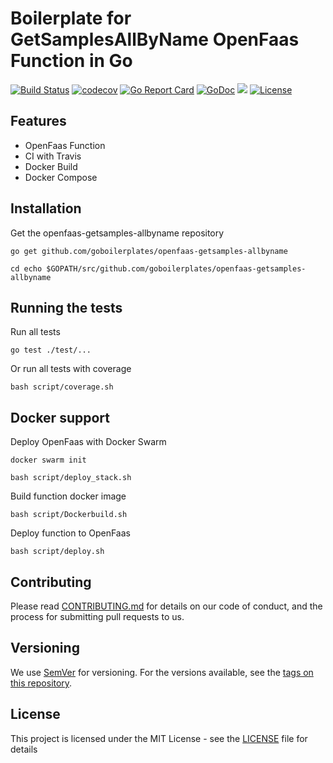 # Boilerplate for GetSamplesAllByName OpenFaas Function in Go
[![Build Status](https://travis-ci.org/goboilerplates/openfaas-getsamples-allbyname.svg?branch=master)](https://travis-ci.org/goboilerplates/openfaas-getsamples-allbyname)
[![codecov](https://codecov.io/gh/goboilerplates/openfaas-getsamples-allbyname/branch/master/graph/badge.svg)](https://codecov.io/gh/goboilerplates/openfaas-getsamples-allbyname)
[![Go Report Card](https://goreportcard.com/badge/github.com/goboilerplates/openfaas-getsamples-allbyname)](https://goreportcard.com/report/github.com/goboilerplates/openfaas-getsamples-allbyname)
[![GoDoc](https://godoc.org/github.com/goboilerplates/openfaas-getsamples-allbyname/function?status.svg)](https://godoc.org/github.com/goboilerplates/openfaas-getsamples-allbyname/function)
[![](https://images.microbadger.com/badges/image/goboilerplates/openfaas-getsamples-allbyname.svg)](https://microbadger.com/images/goboilerplates/openfaas-getsamples-allbyname)
[![License](https://img.shields.io/badge/license-MIT-blue.svg)](https://github.com/goboilerplates/openfaas-getsamples-allbyname/blob/master/LICENSE)

## Features
- OpenFaas Function
- CI with Travis
- Docker Build
- Docker Compose

## Installation

Get the openfaas-getsamples-allbyname repository

```
go get github.com/goboilerplates/openfaas-getsamples-allbyname

cd echo $GOPATH/src/github.com/goboilerplates/openfaas-getsamples-allbyname
```
## Running the tests

Run all tests

```
go test ./test/...
```

Or run all tests with coverage

```
bash script/coverage.sh
```

## Docker support 

Deploy OpenFaas with Docker Swarm

```
docker swarm init

bash script/deploy_stack.sh
```

Build function docker image

```
bash script/Dockerbuild.sh
```

Deploy function to OpenFaas

```
bash script/deploy.sh
```

## Contributing

Please read [CONTRIBUTING.md](CONTRIBUTING.md) for details on our code of conduct, and the process for submitting pull requests to us.

## Versioning

We use [SemVer](http://semver.org/) for versioning. For the versions available, see the [tags on this repository](https://github.com/goboilerplates/openfaas-getsamples-allbyname/tags). 

## License

This project is licensed under the MIT License - see the [LICENSE](LICENSE) file for details
